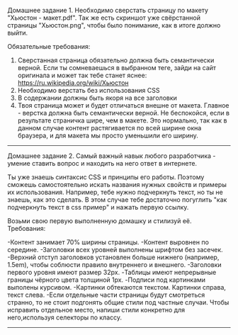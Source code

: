 Домашнее задание 1.
Необходимо сверстать страницу по  макету "Хьюстон - макет.pdf". Так же есть скриншот уже свёрстанной страницы "Хьюстон.png", чтобы было понимание, как в итоге должно выйти.

Обязательные требования:
1) Сверстанная страница обязательно должна быть семантически верной. Если ты сомневаешься в выбранном теге, зайди на сайт оригинала и может так тебе станет яснее: https://ru.wikipedia.org/wiki/Хьюстон
2) Необходимо верстать без использования CSS
3) В содержании должны быть якоря на все заголовки
4) Твоя страница может и будет отличаться внешне от макета. Главное - верстка должна быть семантически верной.
Не беспокойся, если в результате страничка шире, чем в макете. Это нормально, так как в данном случае контент растягивается по всей ширине окна браузера, и для макета мы просто уменьшили его ширину.
____________________________________________________________________________________________

Домашнее задание 2.
Самый важный навык любого разработчика - умение ставить вопрос и находить на него ответ в интернете.

Ты уже знаешь синтаксис CSS и принципы его работы. Поэтому сможешь самостоятельно искать названия нужных свойств и примеры их использования. Например, тебе нужно подчеркнуть текст, но ты не знаешь, как это сделать. В этом случае тебе достаточно погуглить "как подчеркнуть текст в css пример" и нажать первую ссылку.

Возьми свою первую выполненную домашку и стилизуй её. Требования:

-Контент занимает 70% ширины страницы.
-Контент выровнен по середине.
-Заголовки всех уровней выполнены шрифтом без засечек.
-Верхний отступ заголовков установлен больше нижнего (например, 1.5em), чтобы соблюсти правило внутреннего и внешнего.
-Заголовки первого уровня имеют размер 32px.
-Таблицы имеют непрерывные границы чёрного цвета толщиной 1px.
-Подписи под картинками выполены курсивом.
-Картинки обтекаются текстом. Картинки справа, текст слева.
-Если отдельные части страницы будут смотреться странно, то не стоит подгонять общие стили под частные случаи. Чтобы исправить отдельное место, напиши стили конкретно для него,используя селекторы по классу.
____________________________________________________________________________________________

